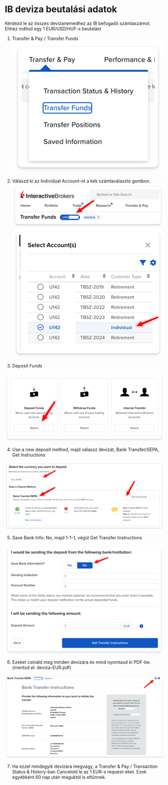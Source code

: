 # IB deviza beutalási adatok

Kérdezd le az összes devizanemedhez az IB befogadó számlaszámot. Ehhez indítsd egy 1 EUR/USD/HUF-s beutalást

1. Transfer & Pay / Transfer Funds
   ![](images/transfer_funds_menu.png)

2. Válaszd ki az Individual Account-ot a kék számlaválasztó gombon.
   ![](images/selector_button.png)
   ![](images/account_selector2.png)

3. Deposit Funds

![](images/deposit_select.png)

4. Use a new deposit method, majd válassz devizát, Bank Transfer/SEPA, Get Instructions

![](images/deviza_select.png)

5. Save Bank Info: No, majd 1-1-1, végül Get Transfer Instructions

![](images/deviza_1.png)

6. Ezeket csináld meg minden devizára és mind nyomtasd ki PDF-be. (mentsd el: deviza-EUR.pdf)

![](images/deviza_print.png)

7. Ha ezzel mindegyik devizára megvagy, a Transfer & Pay / Transaction Status & History-ban Cancelold le az 1 EUR-s request-eket. Ezek egyébként 60 nap után maguktól is eltűnnek.
